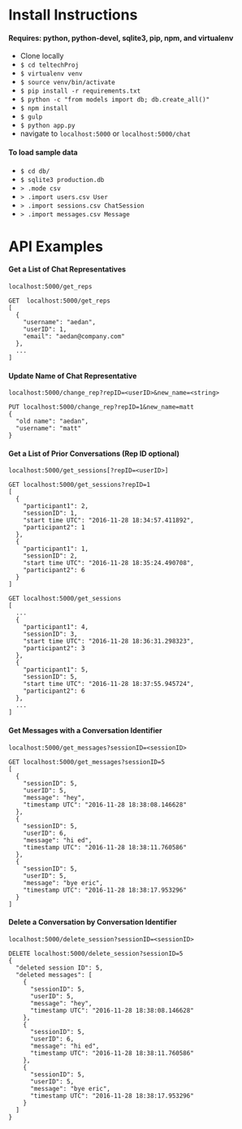 # Install Instructions

#### Requires: python, python-devel, sqlite3, pip, npm, and virtualenv

* Clone locally
* ``` $ cd teltechProj ```
* ``` $ virtualenv venv ```
* ``` $ source venv/bin/activate ```
* ``` $ pip install -r requirements.txt ```
* ``` $ python -c "from models import db; db.create_all()" ```
* ``` $ npm install ```
* ``` $ gulp ```
* ``` $ python app.py ```
* navigate to ```localhost:5000``` or ```localhost:5000/chat```

#### To load sample data

* ``` $ cd db/ ```
* ``` $ sqlite3 production.db ```
* ``` > .mode csv ```
* ``` > .import users.csv User ```
* ``` > .import sessions.csv ChatSession ```
* ``` > .import messages.csv Message ```

# API Examples

#### Get a List of Chat Representatives
``` 
localhost:5000/get_reps

GET  localhost:5000/get_reps
[
  {
    "username": "aedan",
    "userID": 1,
    "email": "aedan@company.com"
  },
  ...
]
```

#### Update Name of Chat Representative
``` 
localhost:5000/change_rep?repID=<userID>&new_name=<string>

PUT localhost:5000/change_rep?repID=1&new_name=matt
{
  "old name": "aedan",
  "username": "matt"
}
```

#### Get a List of Prior Conversations (Rep ID optional)
``` 
localhost:5000/get_sessions[?repID=<userID>]

GET localhost:5000/get_sessions?repID=1
[
  {
    "participant1": 2,
    "sessionID": 1,
    "start time UTC": "2016-11-28 18:34:57.411892",
    "participant2": 1
  },
  {
    "participant1": 1,
    "sessionID": 2,
    "start time UTC": "2016-11-28 18:35:24.490708",
    "participant2": 6
  }
]

GET localhost:5000/get_sessions
[
  ...
  {
    "participant1": 4,
    "sessionID": 3,
    "start time UTC": "2016-11-28 18:36:31.298323",
    "participant2": 3
  },
  {
    "participant1": 5,
    "sessionID": 5,
    "start time UTC": "2016-11-28 18:37:55.945724",
    "participant2": 6
  },
  ...
]
```

#### Get Messages with a Conversation Identifier
```
localhost:5000/get_messages?sessionID=<sessionID>

GET localhost:5000/get_messages?sessionID=5
[
  {
    "sessionID": 5,
    "userID": 5,
    "message": "hey",
    "timestamp UTC": "2016-11-28 18:38:08.146628"
  },
  {
    "sessionID": 5,
    "userID": 6,
    "message": "hi ed",
    "timestamp UTC": "2016-11-28 18:38:11.760586"
  },
  {
    "sessionID": 5,
    "userID": 5,
    "message": "bye eric",
    "timestamp UTC": "2016-11-28 18:38:17.953296"
  }
]
```

#### Delete a Conversation by Conversation Identifier
```
localhost:5000/delete_session?sessionID=<sessionID>

DELETE localhost:5000/delete_session?sessionID=5
{
  "deleted session ID": 5,
  "deleted messages": [
    {
      "sessionID": 5,
      "userID": 5,
      "message": "hey",
      "timestamp UTC": "2016-11-28 18:38:08.146628"
    },
    {
      "sessionID": 5,
      "userID": 6,
      "message": "hi ed",
      "timestamp UTC": "2016-11-28 18:38:11.760586"
    },
    {
      "sessionID": 5,
      "userID": 5,
      "message": "bye eric",
      "timestamp UTC": "2016-11-28 18:38:17.953296"
    }
  ]
}
```

